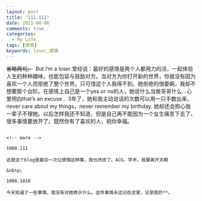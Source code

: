 ```yaml
---
layout: post
title: "111.111"
date: 2011-08-06
comments: true
categories:
  - My Life
tags: [感情]
keywords: loser,感情
---
```

<del>省略两句。</del>  But I’m a loser.曾经说：最好的感情是两个人都用力的活，一起体验人生的种种趣味，也能包容与鼓励对方。当对方为你打开新的世界，你就没有因为喜欢一个人而拒绝了整个世界。只可惜这个人我得不到。她拒绝的很委婉，我却不想要那个台阶。在感情上自己是一个yes or no的人，她说什么当做哥哥什么&#8230;心里明白that&#8217;s an excuse .  3年了，她和我主动说话的次数可以用一只手数出来，never care about my things，never remember my birthday. 她却还会担心我一辈子不理她。以后怎样我还不知道，但是自己再不能因为一个女生痛苦下去了，很多事情要放开了。既然你有了喜欢的人，祝你幸福。

~~~~~~~~~~~~~~~~~~~~~~~~~~~~~~~~~~~~~~~~~~~~~~~~~~~~~~~~~~~

<!-- more -->

1000.111

这是这个blog里最后一次记感情这种事，我也厌烦了。ACG，学术，我要离开天朝

&nbsp;

1000.1010

今天知道了一些事情，我没有对她表示什么。这件事情永远记在这里，记录我的**。